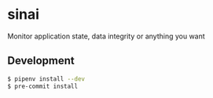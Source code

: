 # sinai
Monitor application state, data integrity or anything you want


## Development

```bash
$ pipenv install --dev
$ pre-commit install
```

